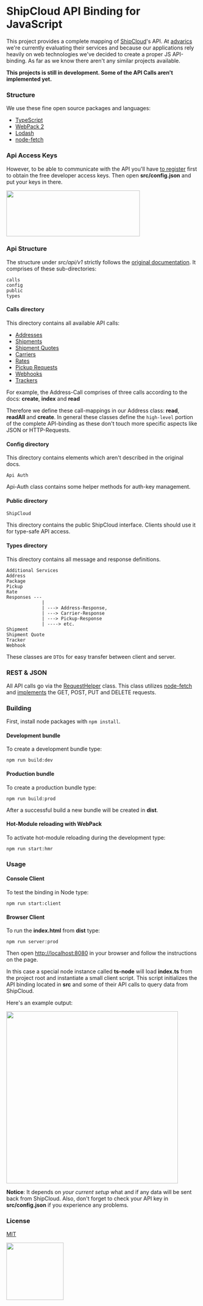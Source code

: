 # ShipCloud API Binding for JavaScript

This project provides a complete mapping of [ShipCloud](https://www.shipcloud.io/)'s API. At [advarics](http://www.advarics.net/) we're currently evaluating their services and because our applications rely heavily on web technologies we've decided to create a proper JS API-binding. As far as we know there aren't any similar projects available. 

**This projects is still in development. Some of the API Calls aren't implemented yet.**

### Structure

We use these fine open source packages and languages:

* [TypeScript](https://www.typescriptlang.org/)
* [WebPack 2](https://webpack.js.org/)
* [Lodash](https://lodash.com/)
* [node-fetch](https://www.npmjs.com/package/node-fetch)

### Api Access Keys

However, to be able to communicate with the API you'll have [to register](https://developers.shipcloud.io/) first to obtain the free developer access keys. Then open **src/config.json** and put your keys in there.

<img src="https://i.imgsafe.org/35ede348de.png" width="350" height="120">

### Api Structure 

The structure under *src/api/v1* strictly follows the [original documentation](https://developers.shipcloud.io/reference/). It comprises of these sub-directories:

``` 
calls
config
public
types
```

#### Calls directory 

This directory contains all available API calls:

- [Addresses](https://github.com/brakmic/shipcloud-js/blob/master/src/api/v1/types/address/address.ts) 
- [Shipments](https://github.com/brakmic/shipcloud-js/blob/master/src/api/v1/types/shipment/shipment.ts)
- [Shipment Quotes](https://github.com/brakmic/shipcloud-js/blob/master/src/api/v1/types/shipment-quote/shipment-quote.ts)
- [Carriers](https://github.com/brakmic/shipcloud-js/blob/master/src/api/v1/types/responses/carrier-response.ts)
- [Rates](https://github.com/brakmic/shipcloud-js/blob/master/src/api/v1/types/rate/rate.ts)
- [Pickup Requests](https://github.com/brakmic/shipcloud-js/blob/master/src/api/v1/types/pickup/pickup.ts)
- [Webhooks](https://github.com/brakmic/shipcloud-js/blob/master/src/api/v1/types/webhook/webhook.ts)
- [Trackers](https://github.com/brakmic/shipcloud-js/blob/master/src/api/v1/types/tracker/tracker.ts)


For example, the Address-Call comprises of three calls according to the docs: **create**, **index** and **read**

Therefore we define these call-mappings in our Address class: **read**, **readAll** and **create**.
In general these classes define the `high-level` portion of the complete API-binding as these don't touch more specific aspects like JSON or HTTP-Requests.

#### Config directory 

This directory contains elements which aren't described in the original docs.

```
Api Auth
```

Api-Auth class contains some helper methods for auth-key management. 

#### Public directory 

```
ShipCloud
```

This directory contains the public ShipCloud interface. Clients should use it for type-safe API access.

#### Types directory 

This directory contains all message and response definitions.

```
Additional Services
Address 
Package 
Pickup 
Rate 
Responses ---
             |
             | ---> Address-Response, 
             | ---> Carrier-Response
             | ---> Pickup-Response 
             | ----> etc.
Shipment 
Shipment Quote 
Tracker 
Webhook
```

These classes are `DTOs` for easy transfer between client and server.

### REST & JSON 

All API calls go via the [RequestHelper](https://github.com/brakmic/shipcloud-js/blob/master/src/api/base/request-helper.ts) class. This class utilizes [node-fetch](https://www.npmjs.com/package/node-fetch) and [implements](https://github.com/brakmic/shipcloud-js/blob/master/src/api/base/request-helper.ts#L76) the GET, POST, PUT and DELETE requests.

### Building

First, install node packages with `npm install`.

#### Development bundle

To create a development bundle type:

```
npm run build:dev 
```  

#### Production bundle

To create a production bundle type: 

```
npm run build:prod 
```

After a successful build a new bundle will be created in **dist**.

#### Hot-Module reloading with WebPack

To activate hot-module reloading during the development type:

```
npm run start:hmr 
```

### Usage 

#### Console Client

To test the binding in Node type:

```
npm run start:client
``` 

#### Browser Client 

To run the **index.html** from **dist** type:

```
npm run server:prod
```

Then open [http://localhost:8080](http://localhost:8080) in your browser and follow the instructions on the page. 

In this case a special node instance called **ts-node** will load **index.ts** from the project root and instantiate a small client script. This script initializes the API binding located in **src** and some of their API calls to query data from ShipCloud. 

Here's an example output:

<img src="https://i.imgsafe.org/366113e56e.png" width="450">

**Notice**: It depends on *your current setup* what and if any data will be sent back from ShipCloud. Also, don't forget to check your API key in **src/config.json** if you experience any problems. 

### License 

[MIT](https://github.com/brakmic/shipcloud-js/blob/master/LICENSE)

<a href="http://www.advarics.net"><img src="https://i.imgsafe.org/36963687f2.png" width="150"></a>